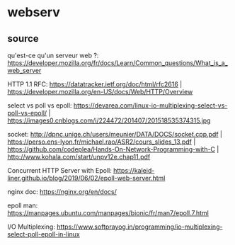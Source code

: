 # webserv

## source

qu'est-ce qu'un serveur web ?:
	https://developer.mozilla.org/fr/docs/Learn/Common_questions/What_is_a_web_server

HTTP 1.1 RFC:
	https://datatracker.ietf.org/doc/html/rfc2616	|	
	https://developer.mozilla.org/en-US/docs/Web/HTTP/Overview

select vs poll vs epoll:
	https://devarea.com/linux-io-multiplexing-select-vs-poll-vs-epoll/	|	
	https://images0.cnblogs.com/i/224472/201407/201518535374315.jpg

socket:
	http://dpnc.unige.ch/users/meunier/DATA/DOCS/socket.cpp.pdf	|	
	https://perso.ens-lyon.fr/michael.rao/ASR2/cours_slides_13.pdf	|
	https://github.com/codeplea/Hands-On-Network-Programming-with-C	|
	http://www.kohala.com/start/unpv12e.chap11.pdf

Concurrent HTTP Server with Epoll:
	https://kaleid-liner.github.io/blog/2019/06/02/epoll-web-server.html

nginx doc:
	https://nginx.org/en/docs/

epoll man:
	https://manpages.ubuntu.com/manpages/bionic/fr/man7/epoll.7.html

I/O Multiplexing:
	https://www.softprayog.in/programming/io-multiplexing-select-poll-epoll-in-linux

